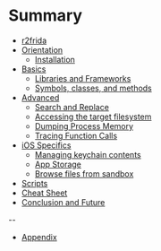 # Summary

* [r2frida](Introduction.md)
* [Orientation](./ch1/README.md)
  * [Installation](./ch1/Installation.md)
* [Basics](ch2/README.md)
  * [Libraries and Frameworks](./ch2/Libraries_and_Frameworks.md)
  * [Symbols, classes, and methods](./ch2/Symbols_classes_and_methods)
* [Advanced](ch3/README.md)
  * [Search and Replace](./ch3/Search_and_Replace.md)
  * [Accessing the target filesystem]()
  * [Dumping Process Memory]()
  * [Tracing Function Calls]()
* [iOS Specifics]()
  * [Managing keychain contents]()
  * [App Storage]()
  * [Browse files from sandbox]()
* [Scripts](./ch4/README.md)
* [Cheat Sheet](./ch5/README.md)
* [Conclusion and Future](Conclusion_and_Future.md)

--
* [Appendix](Appendix.md)
